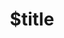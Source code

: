 ---
title: $title
second_title: Справочник по API GroupDocs.Assembly для .NET
description: $description
type: docs
weight: $weight
url: /ru/net/$ref/
---